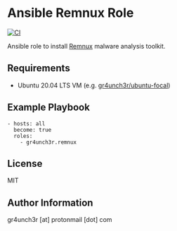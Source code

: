 # Ansible Remnux Role

[![CI](https://github.com/gr4unch3r/ansible-role-remnux/actions/workflows/ci.yml/badge.svg)](https://github.com/gr4unch3r/ansible-role-remnux/actions/workflows/ci.yml)

Ansible role to install [Remnux](https://remnux.org/) malware analysis toolkit.

## Requirements

- Ubuntu 20.04 LTS VM (e.g. [gr4unch3r/ubuntu-focal](https://app.vagrantup.com/gr4unch3r/boxes/ubuntu-focal))

## Example Playbook

```
- hosts: all
  become: true
  roles:
    - gr4unch3r.remnux
```

## License

MIT

## Author Information

gr4unch3r [at] protonmail [dot] com
